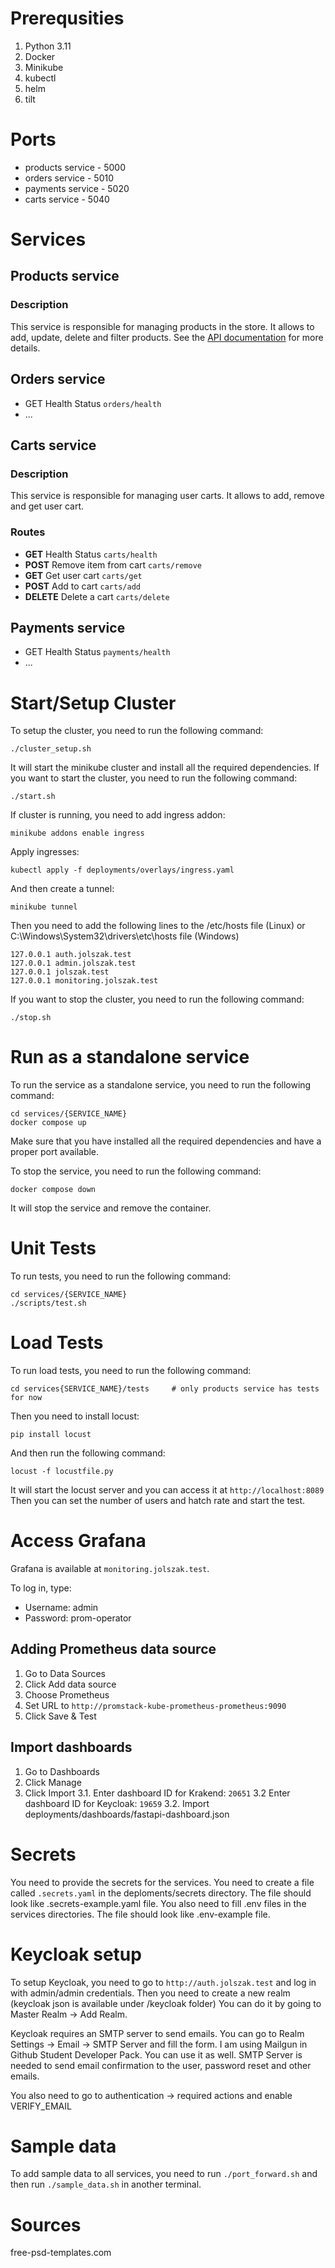 # Prerequsities
1. Python 3.11
2. Docker
3. Minikube
4. kubectl
5. helm
6. tilt

# Ports

- products service - 5000
- orders service - 5010
- payments service - 5020
- carts service - 5040

# Services

## Products service
### Description
This service is responsible for managing products in the store. It allows to add, update, delete and filter products.
See the [API documentation](https://bump.sh/jolszak/hub/ecommerce-app/doc/products-service) for more details.

## Orders service
- GET Health Status `orders/health`
- ...

## Carts service
### Description
This service is responsible for managing user carts. It allows to add, remove and get user cart.

### Routes
- **GET** Health Status `carts/health`
- **POST** Remove item from cart `carts/remove`
- **GET** Get user cart `carts/get`
- **POST** Add to cart `carts/add`
- **DELETE** Delete a cart `carts/delete`


## Payments service
- GET Health Status `payments/health`
- ...

# Start/Setup Cluster
To setup the cluster, you need to run the following command:
```
./cluster_setup.sh
```
It will start the minikube cluster and install all the required dependencies.
If you want to start the cluster, you need to run the following command:
```
./start.sh
```

If cluster is running, you need to add ingress addon:
```
minikube addons enable ingress
```
Apply ingresses:
```
kubectl apply -f deployments/overlays/ingress.yaml
```
And then create a tunnel:
```
minikube tunnel
```
Then you need to add the following lines to the /etc/hosts file (Linux) or C:\Windows\System32\drivers\etc\hosts file (Windows)
```
127.0.0.1 auth.jolszak.test
127.0.0.1 admin.jolszak.test
127.0.0.1 jolszak.test
127.0.0.1 monitoring.jolszak.test
```
If you want to stop the cluster, you need to run the following command:
```
./stop.sh
```

# Run as a standalone service
To run the service as a standalone service, you need to run the following command:
```
cd services/{SERVICE_NAME}
docker compose up
```
Make sure that you have installed all the required dependencies and have a proper port available.

To stop the service, you need to run the following command:
```
docker compose down
```
It will stop the service and remove the container.

# Unit Tests
To run tests, you need to run the following command:
```
cd services/{SERVICE_NAME}
./scripts/test.sh
```

# Load Tests
To run load tests, you need to run the following command:
```
cd services{SERVICE_NAME}/tests     # only products service has tests for now
```
Then you need to install locust:
```
pip install locust
```
And then run the following command:
```
locust -f locustfile.py
```
It will start the locust server and you can access it at `http://localhost:8089`
Then you can set the number of users and hatch rate and start the test.


# Access Grafana
Grafana is available at `monitoring.jolszak.test`.

To log in, type:
- Username: admin
- Password: prom-operator

## Adding Prometheus data source
1. Go to Data Sources
2. Click Add data source
3. Choose Prometheus
4. Set URL to `http://promstack-kube-prometheus-prometheus:9090`
5. Click Save & Test

## Import dashboards
1. Go to Dashboards
2. Click Manage
3. Click Import
3.1. Enter dashboard ID for Krakend: `20651`
3.2  Enter dashboard ID for Keycloak: `19659`
3.2. Import deployments/dashboards/fastapi-dashboard.json

# Secrets
You need to provide the secrets for the services. You need to create a file called `.secrets.yaml` in the deploments/secrets directory. The file should look like .secrets-example.yaml file.
You also need to fill .env files in the services directories. The file should look like .env-example file.

# Keycloak setup
To setup Keycloak, you need to go to `http://auth.jolszak.test` and log in with admin/admin credentials.
Then you need to create a new realm (keycloak json is available under /keycloak folder) You can do it by going to Master Realm -> Add Realm.

Keycloak requires an SMTP server to send emails. You can go to Realm Settings -> Email -> SMTP Server and fill the form.
I am using Mailgun in Github Student Developer Pack. You can use it as well.
SMTP Server is needed to send email confirmation to the user, password reset and other emails.

You also need to go to authentication -> required actions and enable VERIFY_EMAIL

# Sample data
To add sample data to all services, you need to run `./port_forward.sh` and then run `./sample_data.sh` in another terminal.

# Sources
free-psd-templates.com
